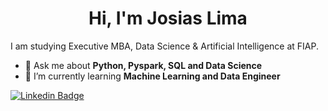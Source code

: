<!--
**JosiasM/JosiasM** is a ✨ _special_ ✨ repository because its `README.md` (this file) appears on your GitHub profile.

Here are some ideas to get you started:

- 🔭 I’m currently working on ...
- 🌱 I’m currently learning ...
- 👯 I’m looking to collaborate on ...
- 🤔 I’m looking for help with ...
- 💬 Ask me about ...
- 📫 How to reach me: ...
- 😄 Pronouns: ...
- ⚡ Fun fact: ...
-->


<h1 align="center">Hi, I'm Josias Lima</h1>

I am studying Executive MBA, Data Science & Artificial Intelligence at FIAP.

- 💬 Ask me about **Python, Pyspark, SQL and Data Science**
- 🌱 I’m currently learning **Machine Learning and Data Engineer**

[![Linkedin Badge](https://img.shields.io/badge/-Josias%20Lima-blue?style=flat-square&logo=Linkedin&logoColor=white&link=https://www.linkedin.com/in/josias-martins/)](https://www.linkedin.com/in/josias-martins/)
